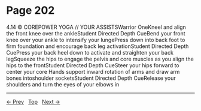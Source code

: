# Page 202

4.14 © COREPOWER YOGA // YOUR ASSISTSWarrior OneKneel and align the front knee over the ankleStudent Directed Depth CueBend your front knee over your ankle to intensify your lungePress down into back foot to firm foundation and encourage back leg activationStudent Directed Depth CuePress your back heel down to activate and straighten your back legSqueeze the hips to engage the pelvis and core muscles as you align the hips to the frontStudent Directed Depth CueSteer your hips forward to center your core
Hands support inward rotation of arms and draw arm bones intoshoulder socketsStudent Directed Depth CueRelease your shoulders and turn the eyes of your elbows in


---
[← Prev](/pages/page-201.md) &nbsp; [Top](/index.md) &nbsp; [Next →](/pages/page-203.md)
